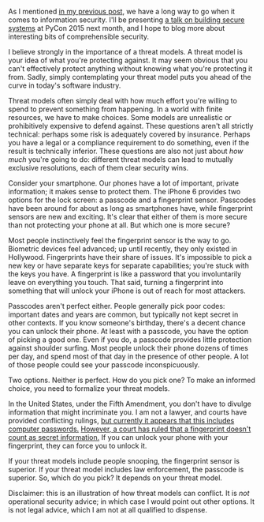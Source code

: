 <!--
.. title: Conflicting threat models
.. slug: conflicting-threat-models
.. date: 2015-03-07 08:56:05 UTC-08:00
.. tags: security
.. link:
.. description:
.. type: text
-->

As I mentioned [in my previous post][prev], we have a long way to go when it comes to information security. I'll be presenting [a talk on building secure systems][sec-talk] at PyCon 2015 next month, and I hope to blog more about interesting bits of comprehensible security.

I believe strongly in the importance of a threat models. A threat model is your idea of what you're protecting against. It may seem obvious that you can't effectively protect anything without knowing what you're protecting it from. Sadly, simply contemplating your threat model puts you ahead of the curve in today's software industry.

Threat models often simply deal with how much effort you're willing to spend to prevent something from happening. In a world with finite resources, we have to make choices. Some models are unrealistic or prohibitively expensive to defend against. These questions aren't all strictly technical: perhaps some risk is adequately covered by insurance. Perhaps you have a legal or a compliance requirement to do something, even if the result is technically inferior. These questions are also not just about *how much* you're going to do: different threat models can lead to mutually exclusive resolutions, each of them clear security wins.

Consider your smartphone. Our phones have a lot of important, private information; it makes sense to protect them. The iPhone 6 provides two options for the lock screen: a passcode and a fingerprint sensor. Passcodes have been around for about as long as smartphones have, while fingerprint sensors are new and exciting. It's clear that either of them is more secure than not protecting your phone at all. But which one is more secure?

Most people instinctively feel the fingerprint sensor is the way to go. Biometric devices feel advanced; up until recently, they only existed in Hollywood. Fingerprints have their share of issues. It's impossible to pick a new key or have separate keys for separate capabilities; you're stuck with the keys you have. A fingerprint is like a password that you involuntarily leave on everything you touch. That said, turning a fingerprint into something that will unlock your iPhone is out of reach for most attackers.

Passcodes aren't perfect either. People generally pick poor codes: important dates and years are common, but typically not kept secret in other contexts. If you know someone's birthday, there's a decent chance you can unlock their phone. At least with a passcode, you have the option of picking a good one. Even if you do, a passcode provides little protection against shoulder surfing. Most people unlock their phone dozens of times per day, and spend most of that day in the presence of other people. A lot of those people could see your passcode inconspicuously.

Two options. Neither is perfect. How do you pick one? To make an informed choice, you need to formalize your threat models.

In the United States, under the Fifth Amendment, you don't have to divulge information that might incriminate you. I am not a lawyer, and courts have provided conflicting rulings, [but currently it appears that this includes computer passwords.][passwords] [However, a court has ruled that a fingerprint doesn't count as secret information.][ruling] If you can unlock your phone with your fingerprint, they can force you to unlock it.

If your threat models include people snooping, the fingerprint sensor is superior. If your threat model includes law enforcement, the passcode is superior. So, which do you pick? It depends on your threat model.

Disclaimer: this is an illustration of how threat models can conflict. It is *not* operational security advice; in which case I would point out other options. It is not legal advice, which I am not at all qualified to dispense.

[prev]: http://www.lvh.io/posts/were-just-getting-started.html
[sec-talk]: https://us.pycon.org/2015/schedule/presentation/342/
[distsys-talk]: https://us.pycon.org/2015/schedule/presentation/386/
[passwords]: https://en.wikipedia.org/wiki/Fifth_Amendment_to_the_United_States_Constitution#Computer_passwords
[ruling]: http://hamptonroads.com/2014/10/police-can-require-cellphone-fingerprint-not-pass-code?wpisrc=nl-swbd&wpmm=1#
